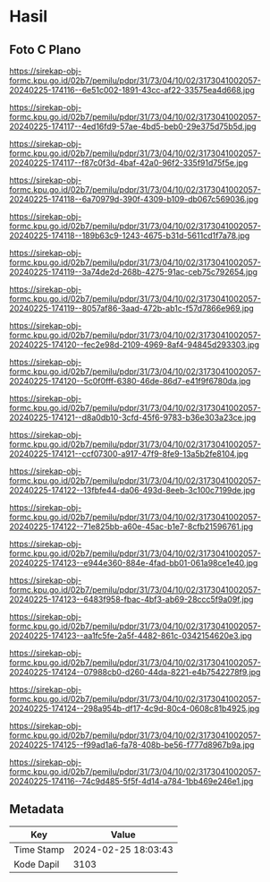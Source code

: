 # Hasil

## Foto C Plano

https://sirekap-obj-formc.kpu.go.id/02b7/pemilu/pdpr/31/73/04/10/02/3173041002057-20240225-174116--6e51c002-1891-43cc-af22-33575ea4d668.jpg

https://sirekap-obj-formc.kpu.go.id/02b7/pemilu/pdpr/31/73/04/10/02/3173041002057-20240225-174117--4ed16fd9-57ae-4bd5-beb0-29e375d75b5d.jpg

https://sirekap-obj-formc.kpu.go.id/02b7/pemilu/pdpr/31/73/04/10/02/3173041002057-20240225-174117--f87c0f3d-4baf-42a0-96f2-335f91d75f5e.jpg

https://sirekap-obj-formc.kpu.go.id/02b7/pemilu/pdpr/31/73/04/10/02/3173041002057-20240225-174118--6a70979d-390f-4309-b109-db067c569036.jpg

https://sirekap-obj-formc.kpu.go.id/02b7/pemilu/pdpr/31/73/04/10/02/3173041002057-20240225-174118--189b63c9-1243-4675-b31d-5611cd1f7a78.jpg

https://sirekap-obj-formc.kpu.go.id/02b7/pemilu/pdpr/31/73/04/10/02/3173041002057-20240225-174119--3a74de2d-268b-4275-91ac-ceb75c792654.jpg

https://sirekap-obj-formc.kpu.go.id/02b7/pemilu/pdpr/31/73/04/10/02/3173041002057-20240225-174119--8057af86-3aad-472b-ab1c-f57d7866e969.jpg

https://sirekap-obj-formc.kpu.go.id/02b7/pemilu/pdpr/31/73/04/10/02/3173041002057-20240225-174120--fec2e98d-2109-4969-8af4-94845d293303.jpg

https://sirekap-obj-formc.kpu.go.id/02b7/pemilu/pdpr/31/73/04/10/02/3173041002057-20240225-174120--5c0f0fff-6380-46de-86d7-e41f9f6780da.jpg

https://sirekap-obj-formc.kpu.go.id/02b7/pemilu/pdpr/31/73/04/10/02/3173041002057-20240225-174121--d8a0db10-3cfd-45f6-9783-b36e303a23ce.jpg

https://sirekap-obj-formc.kpu.go.id/02b7/pemilu/pdpr/31/73/04/10/02/3173041002057-20240225-174121--ccf07300-a917-47f9-8fe9-13a5b2fe8104.jpg

https://sirekap-obj-formc.kpu.go.id/02b7/pemilu/pdpr/31/73/04/10/02/3173041002057-20240225-174122--13fbfe44-da06-493d-8eeb-3c100c7199de.jpg

https://sirekap-obj-formc.kpu.go.id/02b7/pemilu/pdpr/31/73/04/10/02/3173041002057-20240225-174122--71e825bb-a60e-45ac-b1e7-8cfb21596761.jpg

https://sirekap-obj-formc.kpu.go.id/02b7/pemilu/pdpr/31/73/04/10/02/3173041002057-20240225-174123--e944e360-884e-4fad-bb01-061a98ce1e40.jpg

https://sirekap-obj-formc.kpu.go.id/02b7/pemilu/pdpr/31/73/04/10/02/3173041002057-20240225-174123--6483f958-fbac-4bf3-ab69-28ccc5f9a09f.jpg

https://sirekap-obj-formc.kpu.go.id/02b7/pemilu/pdpr/31/73/04/10/02/3173041002057-20240225-174123--aa1fc5fe-2a5f-4482-861c-0342154620e3.jpg

https://sirekap-obj-formc.kpu.go.id/02b7/pemilu/pdpr/31/73/04/10/02/3173041002057-20240225-174124--07988cb0-d260-44da-8221-e4b7542278f9.jpg

https://sirekap-obj-formc.kpu.go.id/02b7/pemilu/pdpr/31/73/04/10/02/3173041002057-20240225-174124--298a954b-df17-4c9d-80c4-0608c81b4925.jpg

https://sirekap-obj-formc.kpu.go.id/02b7/pemilu/pdpr/31/73/04/10/02/3173041002057-20240225-174125--f99ad1a6-fa78-408b-be56-f777d8967b9a.jpg

https://sirekap-obj-formc.kpu.go.id/02b7/pemilu/pdpr/31/73/04/10/02/3173041002057-20240225-174116--74c9d485-5f5f-4d14-a784-1bb469e246e1.jpg


## Metadata

| Key        | Value               |
| ---------- | ------------------- |
| Time Stamp | 2024-02-25 18:03:43 |
| Kode Dapil | 3103                |



